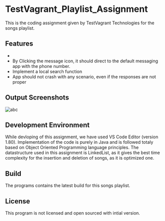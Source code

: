 # TestVagrant_Playlist_Assignment
This is the coding assignment given by TestVagrant Technologies for the songs playlist.


## Features

-
- By Clicking the message icon, it should direct to the default messaging app with the phone number.
- Implement a local search function
- App should not crash with any scenario, even if the responses are not proper


## Output Screenshots

![abc](https://user-images.githubusercontent.com/41104353/184539494-d97fb198-3b9b-4284-9a7e-5bd3cb0da62e.png)


## Development Environment

While devloping of this assignment, we have used VS Code Editor (version 1.80). Implementation of the code is purely in Java and is followed totaly based on
Object Oriented Programming language principles. The datastructure used in this assignment is LinkedList, as it gives the best time complexity for the insertion and deletion of songs, as it is optimized one.


## Build

The programs contains the latest build for this songs playlist.


## License

This program is not licensed and open sourced with intial version.
